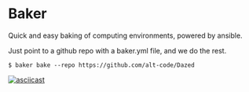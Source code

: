# Baker

Quick and easy baking of computing environments, powered by ansible.

Just point to a github repo with a baker.yml file, and we do the rest.

```
$ baker bake --repo https://github.com/alt-code/Dazed
```

[![asciicast](https://asciinema.org/a/tc5QYoqkpDUlczVFKe9PQZRY4.png)](https://asciinema.org/a/tc5QYoqkpDUlczVFKe9PQZRY4)
